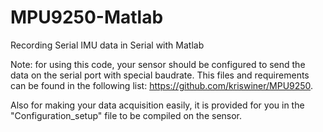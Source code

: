 # MPU9250-Matlab
Recording Serial IMU data in Serial with Matlab

Note: for using this code, your sensor should be configured to send the data on the serial port with special baudrate.
This files and requirements can be found in the following list:  https://github.com/kriswiner/MPU9250.

Also for making your data acquisition easily, it is provided for you in the "Configuration_setup" file to be compiled on the sensor.
